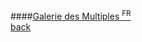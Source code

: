 ####[Galerie des Multiples <sup>FR</sup>](http://www.galeriedemultiples.com)
<br />
<a href="" class="back">back</a>